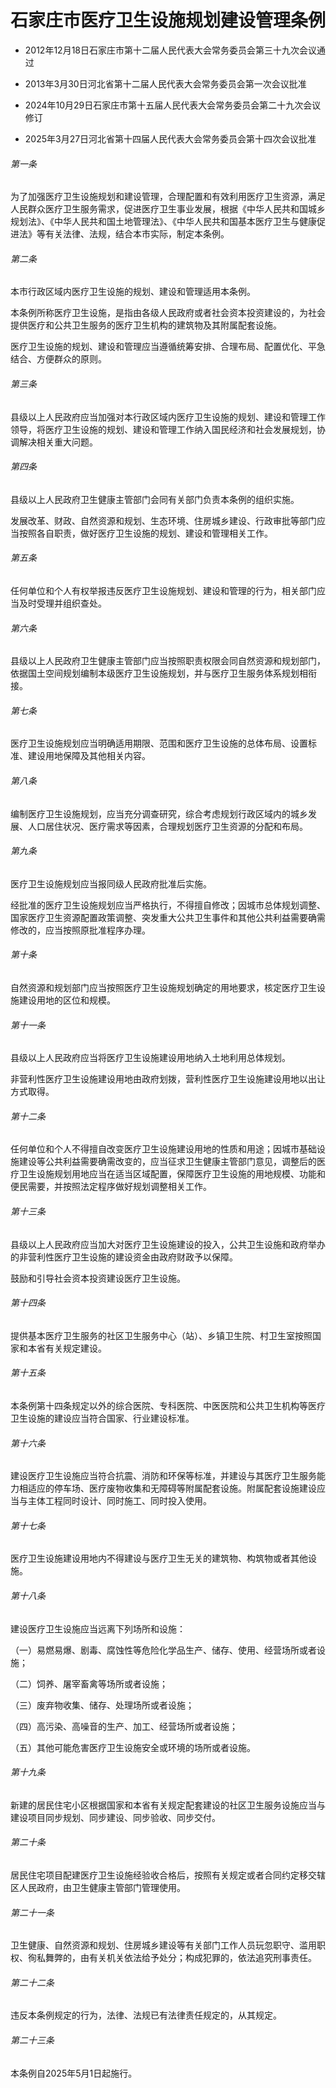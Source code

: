 # 石家庄市医疗卫生设施规划建设管理条例

- 2012年12月18日石家庄市第十二届人民代表大会常务委员会第三十九次会议通过

- 2013年3月30日河北省第十二届人民代表大会常务委员会第一次会议批准

- 2024年10月29日石家庄市第十五届人民代表大会常务委员会第二十九次会议修订

- 2025年3月27日河北省第十四届人民代表大会常务委员会第十四次会议批准

<!-- INFO END -->

###### 第一条

为了加强医疗卫生设施规划和建设管理，合理配置和有效利用医疗卫生资源，满足人民群众医疗卫生服务需求，促进医疗卫生事业发展，根据《中华人民共和国城乡规划法》、《中华人民共和国土地管理法》、《中华人民共和国基本医疗卫生与健康促进法》等有关法律、法规，结合本市实际，制定本条例。

###### 第二条

本市行政区域内医疗卫生设施的规划、建设和管理适用本条例。

本条例所称医疗卫生设施，是指由各级人民政府或者社会资本投资建设的，为社会提供医疗和公共卫生服务的医疗卫生机构的建筑物及其附属配套设施。

医疗卫生设施的规划、建设和管理应当遵循统筹安排、合理布局、配置优化、平急结合、方便群众的原则。

###### 第三条

县级以上人民政府应当加强对本行政区域内医疗卫生设施的规划、建设和管理工作领导，将医疗卫生设施的规划、建设和管理工作纳入国民经济和社会发展规划，协调解决相关重大问题。

###### 第四条

县级以上人民政府卫生健康主管部门会同有关部门负责本条例的组织实施。

发展改革、财政、自然资源和规划、生态环境、住房城乡建设、行政审批等部门应当按照各自职责，做好医疗卫生设施的规划、建设和管理相关工作。

###### 第五条

任何单位和个人有权举报违反医疗卫生设施规划、建设和管理的行为，相关部门应当及时受理并组织查处。

###### 第六条

县级以上人民政府卫生健康主管部门应当按照职责权限会同自然资源和规划部门，依据国土空间规划编制本级医疗卫生设施规划，并与医疗卫生服务体系规划相衔接。

###### 第七条

医疗卫生设施规划应当明确适用期限、范围和医疗卫生设施的总体布局、设置标准、建设用地保障及其他相关内容。

###### 第八条

编制医疗卫生设施规划，应当充分调查研究，综合考虑规划行政区域内的城乡发展、人口居住状况、医疗需求等因素，合理规划医疗卫生资源的分配和布局。

###### 第九条

医疗卫生设施规划应当报同级人民政府批准后实施。

经批准的医疗卫生设施规划应当严格执行，不得擅自修改；因城市总体规划调整、国家医疗卫生资源配置政策调整、突发重大公共卫生事件和其他公共利益需要确需修改的，应当按照原批准程序办理。

###### 第十条

自然资源和规划部门应当按照医疗卫生设施规划确定的用地要求，核定医疗卫生设施建设用地的区位和规模。

###### 第十一条

县级以上人民政府应当将医疗卫生设施建设用地纳入土地利用总体规划。

非营利性医疗卫生设施建设用地由政府划拨，营利性医疗卫生设施建设用地以出让方式取得。

###### 第十二条

任何单位和个人不得擅自改变医疗卫生设施建设用地的性质和用途；因城市基础设施建设等公共利益需要确需改变的，应当征求卫生健康主管部门意见，调整后的医疗卫生设施规划用地应当在适当区域配置，保障医疗卫生设施的用地规模、功能和便民需要，并按照法定程序做好规划调整相关工作。

###### 第十三条

县级以上人民政府应当加大对医疗卫生设施建设的投入，公共卫生设施和政府举办的非营利性医疗卫生设施的建设资金由政府财政予以保障。

鼓励和引导社会资本投资建设医疗卫生设施。

###### 第十四条

提供基本医疗卫生服务的社区卫生服务中心（站）、乡镇卫生院、村卫生室按照国家和本省有关规定建设。

###### 第十五条

本条例第十四条规定以外的综合医院、专科医院、中医医院和公共卫生机构等医疗卫生设施的建设应当符合国家、行业建设标准。

###### 第十六条

建设医疗卫生设施应当符合抗震、消防和环保等标准，并建设与其医疗卫生服务能力相适应的停车场、医疗废物收集和无障碍等附属配套设施。附属配套设施建设应当与主体工程同时设计、同时施工、同时投入使用。

###### 第十七条

医疗卫生设施建设用地内不得建设与医疗卫生无关的建筑物、构筑物或者其他设施。

###### 第十八条

建设医疗卫生设施应当远离下列场所和设施：

（一）易燃易爆、剧毒、腐蚀性等危险化学品生产、储存、使用、经营场所或者设施；

（二）饲养、屠宰畜禽等场所或者设施；

（三）废弃物收集、储存、处理场所或者设施；

（四）高污染、高噪音的生产、加工、经营场所或者设施；

（五）其他可能危害医疗卫生设施安全或环境的场所或者设施。

###### 第十九条

新建的居民住宅小区根据国家和本省有关规定配套建设的社区卫生服务设施应当与建设项目同步规划、同步建设、同步验收、同步交付。

###### 第二十条

居民住宅项目配建医疗卫生设施经验收合格后，按照有关规定或者合同约定移交辖区人民政府，由卫生健康主管部门管理使用。

###### 第二十一条

卫生健康、自然资源和规划、住房城乡建设等有关部门工作人员玩忽职守、滥用职权、徇私舞弊的，由有关机关依法给予处分；构成犯罪的，依法追究刑事责任。

###### 第二十二条

违反本条例规定的行为，法律、法规已有法律责任规定的，从其规定。

###### 第二十三条

本条例自2025年5月1日起施行。
